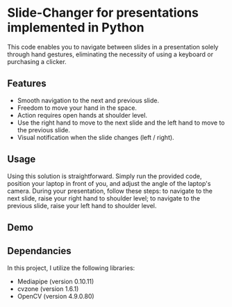 
# Slide-Changer for presentations implemented in Python

This code enables you to navigate between slides in a presentation solely through hand gestures, eliminating the necessity of using a keyboard or purchasing a clicker.





## Features

- Smooth navigation to the next and previous slide.
- Freedom to move your hand in the space.
- Action requires open hands at shoulder level.
- Use the right hand to move to the next slide and the left hand to move to the previous slide.
- Visual notification when the slide changes (left / right).





 


## Usage



Using this solution is straightforward. Simply run the provided code, position your laptop in front of you, and adjust the angle of the laptop's camera. During your presentation, follow these steps: to navigate to the next slide, raise your right hand to shoulder level; to navigate to the previous slide, raise your left hand to shoulder level.
## Demo




## Dependancies

In this project, I utilize the following libraries:
- Mediapipe (version 0.10.11)
- cvzone (version 1.6.1)
- OpenCV (version 4.9.0.80)
